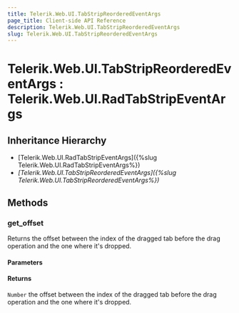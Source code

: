 ```yaml
---
title: Telerik.Web.UI.TabStripReorderedEventArgs
page_title: Client-side API Reference
description: Telerik.Web.UI.TabStripReorderedEventArgs
slug: Telerik.Web.UI.TabStripReorderedEventArgs
---
```


# Telerik.Web.UI.TabStripReorderedEventArgs : Telerik.Web.UI.RadTabStripEventArgs

## Inheritance Hierarchy

* [Telerik.Web.UI.RadTabStripEventArgs]({%slug Telerik.Web.UI.RadTabStripEventArgs%})
* *[Telerik.Web.UI.TabStripReorderedEventArgs]({%slug Telerik.Web.UI.TabStripReorderedEventArgs%})*


## Methods


###  get_offset


Returns the offset between the index of the dragged tab before the drag operation and the one where it's dropped. 


#### Parameters

#### Returns

`Number` the offset between the index of the dragged tab before the drag operation and the one where it's dropped.


